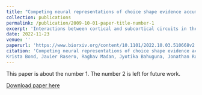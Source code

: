 ```yaml
---
title: "Competing neural representations of choice shape evidence accumulation in humans"
collection: publications
permalink: /publication/2009-10-01-paper-title-number-1
excerpt: 'Interactions between cortical and subcortical circuits in the mammalian brain flexibly control the flow of information streams that drive decisions by shifting the balance of power both within and between action representations.'
date: 2022-11-23
venue: ''
paperurl: 'https://www.biorxiv.org/content/10.1101/2022.10.03.510668v2'
citation: 'Competing neural representations of choice shape evidence accumulation in humans
Krista Bond, Javier Rasero, Raghav Madan, Jyotika Bahuguna, Jonathan Rubin, Timothy Verstynen'
---
```

This paper is about the number 1. The number 2 is left for future work.

[Download paper here](https://www.biorxiv.org/content/10.1101/2022.10.03.510668v2)